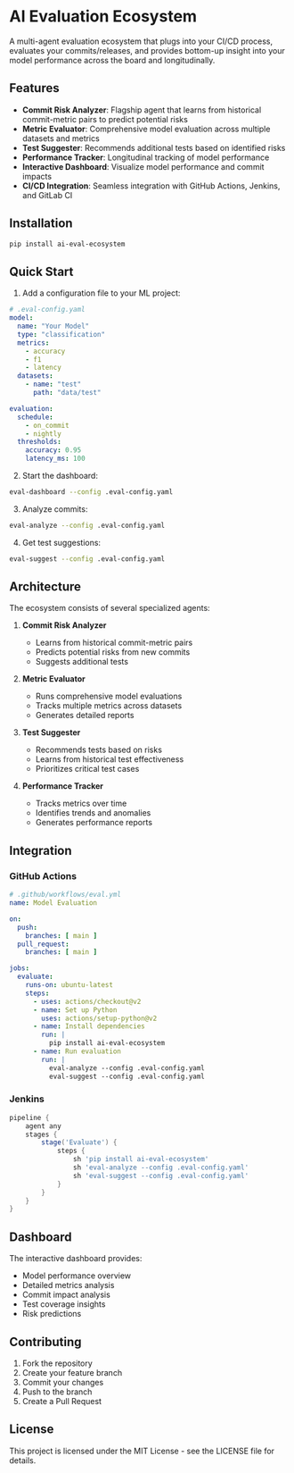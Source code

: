 # AI Evaluation Ecosystem

A multi-agent evaluation ecosystem that plugs into your CI/CD process, evaluates your commits/releases, and provides bottom-up insight into your model performance across the board and longitudinally.

## Features

- **Commit Risk Analyzer**: Flagship agent that learns from historical commit-metric pairs to predict potential risks
- **Metric Evaluator**: Comprehensive model evaluation across multiple datasets and metrics
- **Test Suggester**: Recommends additional tests based on identified risks
- **Performance Tracker**: Longitudinal tracking of model performance
- **Interactive Dashboard**: Visualize model performance and commit impacts
- **CI/CD Integration**: Seamless integration with GitHub Actions, Jenkins, and GitLab CI

## Installation

```bash
pip install ai-eval-ecosystem
```

## Quick Start

1. Add a configuration file to your ML project:

```yaml
# .eval-config.yaml
model:
  name: "Your Model"
  type: "classification"
  metrics:
    - accuracy
    - f1
    - latency
  datasets:
    - name: "test"
      path: "data/test"

evaluation:
  schedule:
    - on_commit
    - nightly
  thresholds:
    accuracy: 0.95
    latency_ms: 100
```

2. Start the dashboard:

```bash
eval-dashboard --config .eval-config.yaml
```

3. Analyze commits:

```bash
eval-analyze --config .eval-config.yaml
```

4. Get test suggestions:

```bash
eval-suggest --config .eval-config.yaml
```

## Architecture

The ecosystem consists of several specialized agents:

1. **Commit Risk Analyzer**
   - Learns from historical commit-metric pairs
   - Predicts potential risks from new commits
   - Suggests additional tests

2. **Metric Evaluator**
   - Runs comprehensive model evaluations
   - Tracks multiple metrics across datasets
   - Generates detailed reports

3. **Test Suggester**
   - Recommends tests based on risks
   - Learns from historical test effectiveness
   - Prioritizes critical test cases

4. **Performance Tracker**
   - Tracks metrics over time
   - Identifies trends and anomalies
   - Generates performance reports

## Integration

### GitHub Actions

```yaml
# .github/workflows/eval.yml
name: Model Evaluation

on:
  push:
    branches: [ main ]
  pull_request:
    branches: [ main ]

jobs:
  evaluate:
    runs-on: ubuntu-latest
    steps:
      - uses: actions/checkout@v2
      - name: Set up Python
        uses: actions/setup-python@v2
      - name: Install dependencies
        run: |
          pip install ai-eval-ecosystem
      - name: Run evaluation
        run: |
          eval-analyze --config .eval-config.yaml
          eval-suggest --config .eval-config.yaml
```

### Jenkins

```groovy
pipeline {
    agent any
    stages {
        stage('Evaluate') {
            steps {
                sh 'pip install ai-eval-ecosystem'
                sh 'eval-analyze --config .eval-config.yaml'
                sh 'eval-suggest --config .eval-config.yaml'
            }
        }
    }
}
```

## Dashboard

The interactive dashboard provides:

- Model performance overview
- Detailed metrics analysis
- Commit impact analysis
- Test coverage insights
- Risk predictions

## Contributing

1. Fork the repository
2. Create your feature branch
3. Commit your changes
4. Push to the branch
5. Create a Pull Request

## License

This project is licensed under the MIT License - see the LICENSE file for details.
